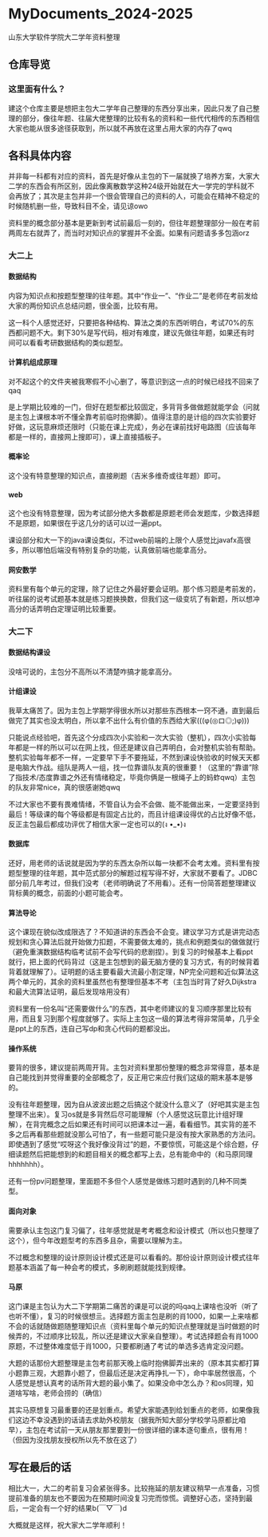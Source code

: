 # MyDocuments_2024-2025
山东大学软件学院大二学年资料整理
## 仓库导览
### 这里面有什么？
  建这个仓库主要是想把主包大二学年自己整理的东西分享出来，因此只发了自己整理的部分，像往年题、往届大佬整理的比较有名的资料和一些代代相传的东西相信大家也能从很多途径获取到，所以就不再放在这里占用大家的内存了qwq
## 各科具体内容
  并非每一科都有对应的资料，首先是好像从主包的下一届就换了培养方案，大家大二学的东西会有所区别，因此像离散数学这种24级开始就在大一学完的学科就不会再放了；其次是主包并非一个很会管理自己的资料的人，可能会在精神不稳定的时候随机删一些，导致科目不全，请见谅owo

  资料里的概念部分基本是更新到考试前最后一刻的，但往年题整理部分一般在考前两周左右就弄了，而当时对知识点的掌握并不全面。如果有问题请多多包涵orz
### 大二上
#### 数据结构
内容为知识点和按题型整理的往年题。其中“作业一”、“作业二”是老师在考前发给大家的两份知识点总结问题，很全面，比较有用。

这一科个人感觉还好，只要把各种结构、算法之类的东西听明白，考试70%的东西都问题不大。剩下30%是写代码，相对有难度，建议先做往年题，如果还有时间可以看看考研数据结构的类似题型。
#### 计算机组成原理
对不起这个的文件夹被我寒假不小心删了，等意识到这一点的时候已经找不回来了qaq

是上学期比较难的一门，但好在题型都比较固定，多背背多做做题就能学会（问就是主包上课根本听不懂全靠考前临时抱佛脚）。值得注意的是计组的四次实验要好好做，这玩意麻烦还限时（只能在课上完成），务必在课前找好电路图（应该每年都是一样的，直接网上搜即可），课上直接插板子。
#### 概率论
这个没有特意整理的知识点，直接刷题（吉米多维奇或往年题）即可。
#### web
这个也没有特意整理，因为考试部分绝大多数都是原题老师会发题库，少数选择题不是原题，如果很在乎这几分的话可以过一遍ppt。

课设部分和大一下的java课设类似，不过web前端的上限个人感觉比javafx高很多，所以哪怕后端没有特别复杂的功能，认真做前端也能拿高分。
#### 网安数学
资料里有每个单元的定理，除了记住之外最好要会证明。那个练习题是考前发的，听往届的说考试题基本就是练习题换换数，但我们这一级变坑了有新题，所以想冲高分的话弄明白定理证明比较重要。
### 大二下
#### 数据结构课设
没啥可说的，主包分不高所以不清楚咋搞才能拿高分。
#### 计组课设
我草太痛苦了。因为主包上学期学得很水所以对那些东西根本一窍不通，直到最后做完了其实也没太明白，所以拿不出什么有价值的东西给大家(((φ(◎ロ◎;)φ)))

只能说点经验吧，首先这个分成四次小实验和一次大实验（整机），四次小实验每年都是一样的所以可以在网上找，但还是建议自己弄明白，会对整机实验有帮助。整机实验每年都不一样，一定要早下手不要拖延，不然到课设快验收的时候天天都是电脑大作战。组队是两人一组，找一位靠谱队友真的很重要！（这里的“靠谱”除了指技术/态度靠谱之外还有情绪稳定，毕竟你俩是一根绳子上的蚂蚱qwq）主包的队友非常nice，真的很感谢她qwq

不过大家也不要有畏难情绪，不管自认为会不会做、能不能做出来，一定要坚持到最后！等级课的每个等级都是有固定占比的，而且计组课设得优的占比好像不低，反正主包最后都成功评优了相信大家一定也可以的(ง •_•)ง
#### 数据库
还好，用老师的话说就是因为学的东西太杂所以每一块都不会考太难。资料里有按题型整理的往年题，其中范式部分的解题过程写得不好，大家就不要看了。JDBC部分前几年考过，但我们没考（老师明确说了不用看）。还有一份简答题整理建议背标黄的概念，前面的小题可能会考。
#### 算法导论
这个课现在貌似改成限选了？不知道讲的东西会不会变。建议学习方式是讲完动态规划和贪心算法后就开始做力扣题，不需要做太难的，挑点和例题类似的做做就行（避免重演数据结构临考试前不会写代码的悲剧捏）。到复习的时候基本上看ppt就行，把上面的代码背过（这是主包想到的最无脑方便的复习方式，有的时候背着背着就理解了）。证明题的话主要看最大流最小割定理，NP完全问题和近似算法这两个单元的，其余的资料里虽然也有整理但基本不考（主包当时背了好久Dijkstra和最大流算法证明，最后发现啥用没有）

资料里有一份名叫“还需要做什么”的东西，其中老师建议的复习顺序那里比较有用，而且复习到那个程度就够了。实际上主包这一级的算法考得非常简单，几乎全是ppt上的东西，连自己写dp和贪心代码的题都没出。
#### 操作系统
要背的很多，建议提前两周开背。主包对资料里那份整理的概念非常得意，基本是自己能找到并觉得重要的全部概念了，反正用它来应付我们这级的期末基本是够的。

没有往年题整理，因为自从波波出题之后搞这个就没什么意义了（好吧其实是主包整理不出来）。复习os就是多背然后尽可能理解（个人感觉这玩意比计组好理解），在背完概念之后如果还有时间可以把课本过一遍，看看细节。其实背的差不多之后再看那些题就没那么可怕了，有一些题可能只是没有按大家熟悉的方法问。即使遇到了感觉“哎呀这个我好像没背过”的题，不要惊慌，可能这是个综合题，仔细读题然后把能想到的和题目相关的概念都写上去，总有能命中的（和马原同理hhhhhhh）。

还有一份pv问题整理，里面题不多但个人感觉是做练习题时遇到的几种不同类型。
#### 面向对象
需要承认主包这门复习偏了，往年感觉就是考考概念和设计模式（所以也只整理了这个），但今年改题型考的东西多且杂，需要以理解为主。

不过概念和整理的设计原则设计模式还是可以看看的。那份设计原则设计模式往年题基本涵盖了每一种会考的模式，多刷刷题就能找到规律。
#### 马原
这门课是主包认为大二下学期第二痛苦的课是可以说的吗qaq上课啥也没听（听了也听不懂），复习的时候很想亖。选择题方面主包是刷的肖1000，如果一上来啥都不会的话就随做题随整理知识点（资料里每个单元的知识点整理就是当时做题的时候弄的，不过顺序比较乱，所以还是建议大家亲自整理）。考试选择题会有肖1000原题，不过整体难度低于肖1000，只要都刷通了考试的单选多选肯定没问题。

大题的话那份大题整理是主包考前那天晚上临时抱佛脚弄出来的（原本其实都打算小题靠三观，大题靠小题了，但最后还是决定再挣扎一下），命中率居然很高，个人感觉是想认真考的话所背大题的最小集了。如果没命中怎么办？和os同理，知道啥写啥，老师会捞的（确信）

其实马原想复习最重要的还是划重点。希望大家能遇到给划重点的老师，如果像我们这边不幸没遇到的话请去求助外校朋友（据我所知大部分学校学马原都比咱早），主包在考试前一天从朋友那里要到一份很详细的课本逐句重点，很有用！（但因为没找朋友授权所以先不放在这了）
## 写在最后的话
相比大一，大二的考前复习会紧张得多。比较拖延的朋友建议稍早一点准备，习惯提前准备的朋友也不要因为在预期时间没复习完而惊慌。调整好心态，坚持到最后，一定会有一个好的结果b(￣▽￣)d

大概就是这样，祝大家大二学年顺利！
